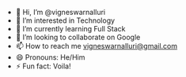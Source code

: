 - 👋 Hi, I’m @vigneswarnalluri
- 👀 I’m interested in Technology
- 🌱 I’m currently learning Full Stack
- 💞️ I’m looking to collaborate on Google
- 📫 How to reach me vigneswarnalluri@gmail.com
- 😄 Pronouns: He/Him
- ⚡ Fun fact: Voila! 

<!---
vigneswarnalluri/vigneswarnalluri is a ✨ special ✨ repository because its `README.md` (this file) appears on your GitHub profile.
You can click the Preview link to take a look at your changes.
--->

